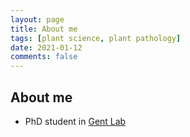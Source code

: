 ```yaml
---
layout: page
title: About me
tags: [plant science, plant pathology]
date: 2021-01-12
comments: false
---
```

    

## About me
* PhD student in [Gent Lab](https://gentlab.github.io)
